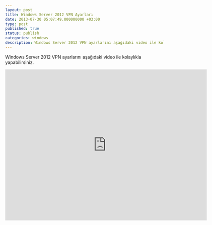 ```yaml
---
layout: post
title: Windows Server 2012 VPN Ayarları
date: 2013-07-30 05:07:49.000000000 +03:00
type: post
published: true
status: publish
categories: windows
description: Windows Server 2012 VPN ayarlarını aşağıdaki video ile kolaylıkla yapabilirsiniz.
---
```

Windows Server 2012 VPN ayarlarını aşağıdaki video ile kolaylıkla yapabilirsiniz.

<iframe width="640" height="480" src="https://www.youtube.com/embed/gQbR_TC387w" frameborder="0" allowfullscreen></iframe>
